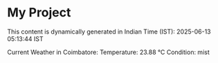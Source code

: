 # My Project

This content is dynamically generated in Indian Time (IST): 2025-06-13 05:13:44 IST


Current Weather in Coimbatore:
Temperature: 23.88 °C
Condition: mist
